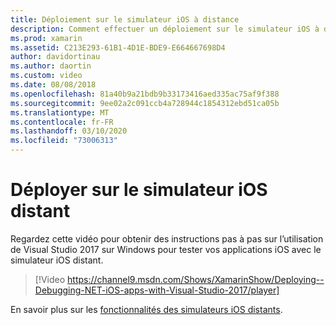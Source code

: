 ```yaml
---
title: Déploiement sur le simulateur iOS à distance
description: Comment effectuer un déploiement sur le simulateur iOS à distance à partir de Visual Studio 2017 sur Windows.
ms.prod: xamarin
ms.assetid: C213E293-61B1-4D1E-BDE9-E664667698D4
author: davidortinau
ms.author: daortin
ms.custom: video
ms.date: 08/08/2018
ms.openlocfilehash: 81a40b9a21bdb9b33173416aed335ac75af9f388
ms.sourcegitcommit: 9ee02a2c091ccb4a728944c1854312ebd51ca05b
ms.translationtype: MT
ms.contentlocale: fr-FR
ms.lasthandoff: 03/10/2020
ms.locfileid: "73006313"
---
```

# <a name="deploy-to-the-remoted-ios-simulator"></a>Déployer sur le simulateur iOS distant

Regardez cette vidéo pour obtenir des instructions pas à pas sur l’utilisation de Visual Studio 2017 sur Windows pour tester vos applications iOS avec le simulateur iOS distant.

> [!Video https://channel9.msdn.com/Shows/XamarinShow/Deploying--Debugging-NET-iOS-apps-with-Visual-Studio-2017/player]

En savoir plus sur les [fonctionnalités des simulateurs iOS distants](index.md).
